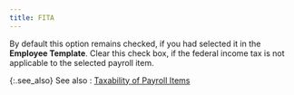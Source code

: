 ```yaml
---
title: FITA
---
```



By default this option remains checked, if you had selected it in the  **Employee Template**. Clear this  check box, if the federal income tax is not applicable to the selected  payroll item.


{:.see_also}
See also
: [Taxability  of Payroll Items](JavaScript:RelatedTopics1.Click())<!--Metadata type="DesignerControl" startspan
<object CLASSID="clsid:ADB880A6-D8FF-11CF-9377-00AA003B7A11"
	ID=RelatedTopics1
	TYPE="application/x-oleobject">
</object>-->

<object classid="clsid:ADB880A6-D8FF-11CF-9377-00AA003B7A11" id="RelatedTopics1" type="application/x-oleobject"> 
 <param name="Command" value="Related Topics">
<param name="Window" value="second">
<param name="Item1" value="Taxability of Payroll Items;{{site.prl_chm}}/misc/taxability_of_payroll_items.html">
</object><!--Metadata type="DesignerControl" endspan-->
